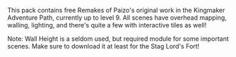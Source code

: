This pack contains free Remakes of Paizo's original work in the Kingmaker Adventure Path, currently up to level 9. All scenes have overhead mapping, walling, lighting, and there's quite a few with interactive tiles as well!

Note: Wall Height is a seldom used, but required module for some important scenes. Make sure to download it at least for the Stag Lord's Fort!

